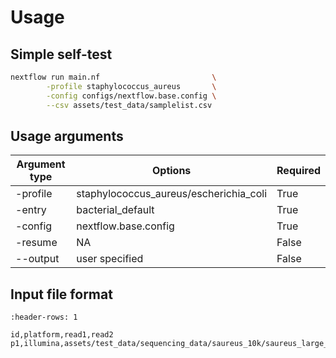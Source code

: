 # Usage

## Simple self-test

```bash
nextflow run main.nf                         \
        -profile staphylococcus_aureus       \
        -config configs/nextflow.base.config \
        --csv assets/test_data/samplelist.csv
```

## Usage arguments

| Argument type | Options                                | Required |
| ------------- | -------------------------------------- | -------- |
| -profile      | staphylococcus_aureus/escherichia_coli | True     |
| -entry        | bacterial_default                      | True     |
| -config       | nextflow.base.config                   | True     |
| -resume       | NA                                     | False    |
| --output      | user specified                         | False    |

## Input file format 

```{csv-table} Example of a *samplelist* input file in CSV format.
:header-rows: 1

id,platform,read1,read2
p1,illumina,assets/test_data/sequencing_data/saureus_10k/saureus_large_R1_001.fastq.gz,assets/test_data/sequencing_data/saureus_10k/saureus_large_R2_001.fastq.gz
```